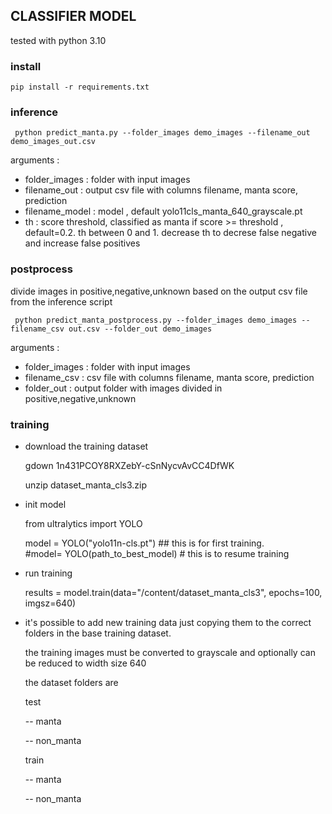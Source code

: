 ## CLASSIFIER MODEL
  
tested with python 3.10

### install 

    pip install -r requirements.txt


### inference

     python predict_manta.py --folder_images demo_images --filename_out demo_images_out.csv

arguments :

- folder_images  : folder with input images
- filename_out   : output csv file with columns filename, manta score, prediction
- filename_model : model , default yolo11cls_manta_640_grayscale.pt
- th             : score threshold, classified as manta if score >= threshold , default=0.2. th between 0 and 1. decrease th to decrese false negative and increase false positives   
  
  
### postprocess 

divide images in positive,negative,unknown based on the output csv file from the inference script

     python predict_manta_postprocess.py --folder_images demo_images --filename_csv out.csv --folder_out demo_images

arguments :

- folder_images  : folder with input images
- filename_csv   : csv file with columns filename, manta score, prediction
- folder_out     : output folder with images divided in positive,negative,unknown

### training

- download the training dataset

     gdown 1n431PCOY8RXZebY-cSnNycvAvCC4DfWK

     unzip dataset_manta_cls3.zip

- init model 

     from ultralytics import YOLO

     model = YOLO("yolo11n-cls.pt") ## this is for first training.  
     #model=  YOLO(path_to_best_model) # this is to resume training 
     
- run training

     results = model.train(data="/content/dataset_manta_cls3", epochs=100, imgsz=640)
     

- it's possible to add new training data just copying them to the correct folders in the base training dataset.

   the training images must be converted to  grayscale  and optionally can be reduced to width size 640

   the dataset folders are

   test

   -- manta

   -- non_manta

   train

   -- manta

   -- non_manta






   